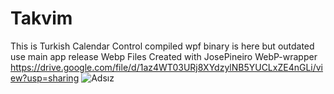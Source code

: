 # Takvim
This is Turkish Calendar Control compiled wpf binary is here but outdated use main app release
Webp Files Created with JosePineiro WebP-wrapper
https://drive.google.com/file/d/1az4WT03URj8XYdzylNB5YUCLxZE4nGLi/view?usp=sharing
![Adsız](https://user-images.githubusercontent.com/34131218/105612165-58883d80-5dcb-11eb-974e-68582c2d7207.gif)

